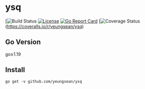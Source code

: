 # ysq

[![Build Status](https://github.com/yeungsean/ysq/workflows/CI/badge.svg)
[![License](https://img.shields.io/github/license/yeungsean/ysq)](/LICENSE)
[![Go Report Card](https://goreportcard.com/badge/github.com/yeungsean/ysq)](https://goreportcard.com/report/github.com/yeungsean/ysq)
[![Coverage Status](https://img.shields.io/coveralls/github/yeungsean/ysq.svg)(https://coveralls.io/r/yeungsean/ysq)

## Go Version

go≥1.19


## Install

```shell
go get -v github.com/yeungsean/ysq
```
